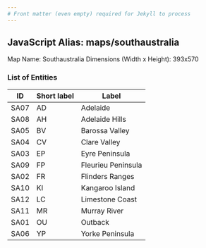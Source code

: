```yaml
---
# Front matter (even empty) required for Jekyll to process
---
```


## JavaScript Alias: maps/southaustralia

Map Name: Southaustralia
Dimensions (Width x Height): 393x570





### List of Entities

ID | Short label | Label
---|---|---|
SA07|AD|Adelaide
SA08|AH|Adelaide Hills
SA05|BV|Barossa Valley
SA04|CV|Clare Valley
SA03|EP|Eyre Peninsula
SA09|FP|Fleurieu Peninsula
SA02|FR|Flinders Ranges
SA10|KI|Kangaroo Island
SA12|LC|Limestone Coast
SA11|MR|Murray River
SA01|OU|Outback
SA06|YP|Yorke Peninsula


